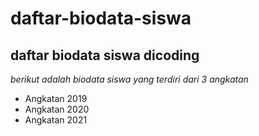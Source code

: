 daftar-biodata-siswa
==
daftar biodata siswa dicoding
--
*berikut adalah biodata siswa yang terdiri dari 3 angkatan*
- Angkatan 2019
- Angkatan 2020
- Angkatan 2021
